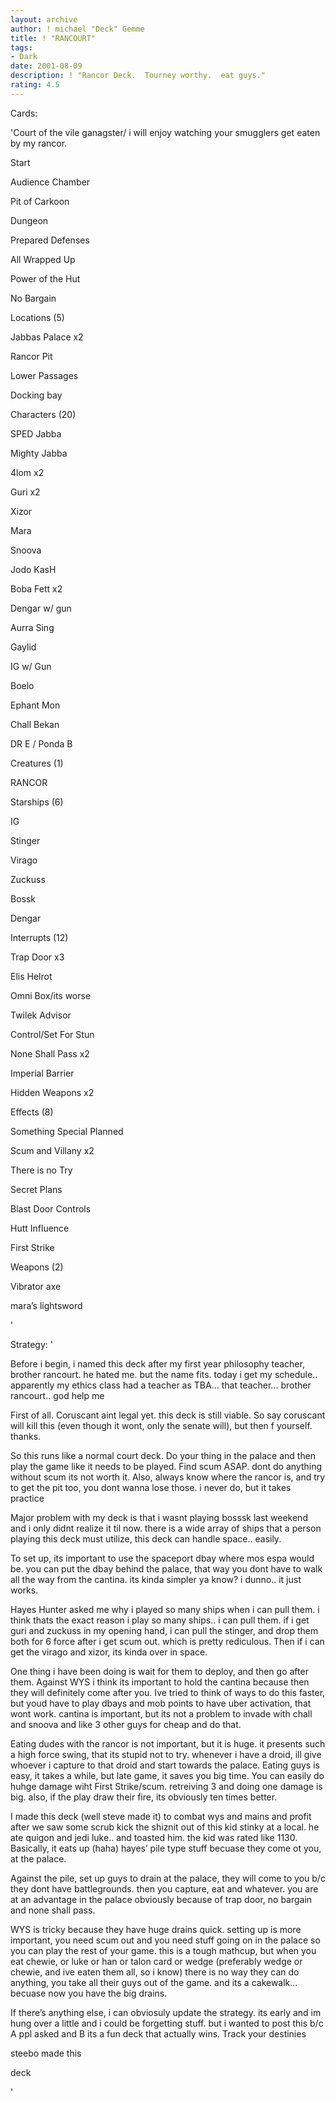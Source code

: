 ```yaml
---
layout: archive
author: ! michael "Deck" Gemme
title: ! "RANCOURT"
tags:
- Dark
date: 2001-08-09
description: ! "Rancor Deck.  Tourney worthy.  eat guys."
rating: 4.5
---
```

Cards: 

'Court of the vile ganagster/ i will enjoy watching your smugglers get eaten by my rancor.


Start

Audience Chamber

Pit of Carkoon

Dungeon

Prepared Defenses

All Wrapped Up

Power of the Hut

No Bargain


Locations (5)

Jabbas Palace x2

Rancor Pit

Lower Passages

 Docking bay


Characters (20)

SPED Jabba

Mighty Jabba

4lom x2

Guri x2

Xizor

Mara

Snoova

Jodo KasH

Boba Fett x2

Dengar w/ gun

Aurra Sing

Gaylid

IG w/ Gun

Boelo 

Ephant Mon

Chall Bekan

DR E / Ponda B


Creatures (1)


RANCOR



Starships (6)

IG

Stinger

Virago

Zuckuss

Bossk

Dengar


Interrupts (12)

Trap Door x3

Elis Helrot

Omni Box/its worse

Twilek Advisor

Control/Set For Stun

None Shall Pass x2

Imperial Barrier

Hidden Weapons x2


Effects (8)

Something Special Planned

Scum and Villany x2

There is no Try

Secret Plans

Blast Door Controls

Hutt Influence

First Strike


Weapons (2)

Vibrator axe

mara’s lightsword

'

Strategy: '

Before i begin, i named this deck after my first year philosophy teacher, brother rancourt.  he hated me.  but the name fits.  today i get my schedule.. apparently my ethics class had a teacher as TBA... that teacher... brother rancourt.. god help me


First of all.  Coruscant aint legal yet.  this deck is still viable.  So say coruscant will kill this (even though it wont, only the senate will), but then f yourself.  thanks.


So this runs like a normal court deck.  Do your thing in the palace and then play the game like it needs to be played. Find scum ASAP. dont do anything without scum its not worth it.  Also, always know where the rancor is, and try to get the pit too, you dont wanna lose those.  i never do, but it takes practice


Major problem with my deck is that i wasnt playing bosssk last weekend and i only didnt realize it til now.  there is a wide array of ships that a person playing this deck must utilize, this deck can handle space.. easily.


To set up, its important to use the spaceport dbay where mos espa would be.  you can put the dbay behind the palace, that way you dont have to walk all the way from the cantina. its kinda simpler ya know?  i dunno.. it just works.


Hayes Hunter asked me why i played so many ships when i can pull them. i think thats the exact reason i play so many ships.. i can pull them.  if i get guri and zuckuss in my opening hand, i can pull the stinger, and drop them both for 6 force after i get scum out.  which is pretty rediculous.  Then if i can get the virago and xizor, its kinda over in space. 


One thing i have been doing is wait for them to deploy, and then go after them.  Against WYS i think its important to hold the cantina because then they will definitely come after you.  Ive tried to think of ways to do this faster, but youd have to play dbays and mob points to have uber activation, that wont work.  cantina is important, but its not a problem to invade with chall and snoova and like 3 other guys for cheap and do that.


Eating dudes with the rancor is not important, but it is huge.  it presents such a high force swing, that its stupid not to try.  whenever i have a droid, ill give whoever i capture to that droid and start towards the palace.  Eating guys is easy, it takes a while, but late game, it saves you big time.  You can easily do huhge damage wiht First Strike/scum.  retreiving 3 and doing one damage is big.  also, if the play draw their fire, its obviously ten times better.


I made this deck (well steve made it) to combat wys and mains and profit after we saw some scrub kick the shiznit out of this kid stinky at a local.  he ate quigon and jedi luke.. and toasted him.  the kid was rated like 1130.  Basically, it eats up (haha) hayes’ pile type stuff becuase they come ot you, at the palace.  


Against the pile, set up guys to drain at the palace, they will come to you b/c they dont have battlegrounds.  then you capture, eat and whatever.  you are at an advantage in the palace obviously because of trap door, no bargain and none shall pass.


WYS is tricky because they have huge drains quick.  setting up is more important, you need scum out and you need stuff going on in the palace so you can play the rest of your game.  this is a tough mathcup, but when you eat chewie, or luke or han or talon card or wedge (preferably wedge or chewie, and ive eaten them all, so i know) there is no way they can do anything, you take all their guys out of the game. and its a cakewalk... becuase now you have the big drains.


If there’s anything else, i can obviosuly update the strategy.  its early and im hung over a little and i could be forgetting stuff.  but i wanted to post this b/c A ppl asked and B its a fun deck that actually wins.  Track your destinies


steebo made this


deck

'